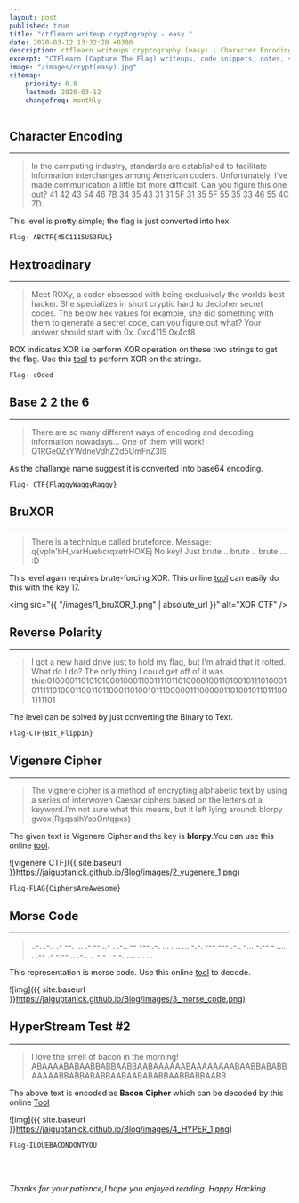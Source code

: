```yaml
---
layout: post
published: true
title: "ctflearn writeup cryptography - easy "
date: 2020-03-12 13:32:20 +0300
description: ctflearn writeups cryptography (easy) | Character Encoding, Hextroadinary, Base 2 2 the 6, BruXOR, Reverse Polarity, Vigenere Cipher, Morse Code, HyperStream Test.
excerpt: "CTFlearn (Capture The Flag) writeups, code snippets, notes, scripts for beginners cryptography-easy.."
image: "/images/crypt(easy).jpg"
sitemap:
    priority: 0.8
    lastmod: 2020-03-12
    changefreq: monthly
---
```


## Character Encoding
---
>In the computing industry, standards are established to facilitate information interchanges among American coders. Unfortunately, I've made communication a little bit more difficult. Can you figure this one out? 41 42 43 54 46 7B 34 35 43 31 31 5F 31 35 5F 55 35 33 46 55 4C 7D.

This level is pretty simple; the flag is just converted into hex.

``` Flag- ABCTF{45C1115U53FUL} ```

## Hextroadinary
---
>Meet ROXy, a coder obsessed with being exclusively the worlds best hacker. She specializes in short cryptic hard to decipher secret codes. The below hex values for example, she did something with them to generate a secret code, can you figure out what? Your answer should start with 0x.
0xc4115 0x4cf8

ROX indicates XOR i.e perform XOR operation on these two strings to get the flag.
Use this [tool](https://xor.pw/) to perform XOR on the strings.

```Flag- c0ded ```

## Base 2 2 the 6
---
>There are so many different ways of encoding and decoding information nowadays... One of them will work! Q1RGe0ZsYWdneVdhZ2d5UmFnZ3l9

As the challange name suggest it is converted into base64 encoding.

```Flag- CTF{FlaggyWaggyRaggy}```
## BruXOR
---
>There is a technique called bruteforce. Message: q{vpln'bH_varHuebcrqxetrHOXEj No key! Just brute .. brute .. brute ... :D

This level again requires brute-forcing XOR. This online [tool](https://gchq.github.io/CyberChef/) can easily do this with the key 17.

<img src="{{ "/images/1_bruXOR_1.png" | absolute_url }}" alt="XOR CTF" />


## Reverse Polarity
---
>I got a new hard drive just to hold my flag, but I'm afraid that it rotted. What do I do? The only thing I could get off of it was this:01000011010101000100011001111011010000100110100101110100010111110100011001101100011010010111000001110000011010010110111001111101


The level can be solved by just converting the Binary to Text.

``` Flag-CTF{Bit_Flippin} ```

## Vigenere Cipher
---
>The vignere cipher is a method of encrypting alphabetic text by using a series of interwoven Caesar ciphers based on the letters of a keyword.I’m not sure what this means, but it left lying around: blorpy
gwox{RgqssihYspOntqpxs}

The given text is Vigenere Cipher and the key is **blorpy**.You can use this online [tool](https://www.dcode.fr/vigenere-cipher).

![vigenere CTF]({{ site.baseurl }}https://jaiguptanick.github.io/Blog/images/2_vugenere_1.png)

```Flag-FLAG{CiphersAreAwesome}```

## Morse Code
---
>..-. .-.. .- --. ... .- -- ..- . .-.. -- --- .-. ... . .. ... -.-. --- --- .-.. -... -.-- - .... . .-- .- -.-- .. .-.. .. -.- . -.-. .... . . ...

This representation is morse code. Use this online [tool](https://gchq.github.io/CyberChef/) to decode.

![img]({{ site.baseurl }}https://jaiguptanick.github.io/Blog/images/3_morse_code.png)


## HyperStream Test #2
---
>I love the smell of bacon in the morning! ABAAAABABAABBABBAABBAABAAAAAABAAAAAAAABAABBABABBAAAAABBABBABABBAABAABABABBAABBABBAABB

The above text is encoded as **Bacon Cipher** which can be decoded by this online [Tool](https://gchq.github.io/CyberChef/)

![img]({{ site.baseurl }}https://jaiguptanick.github.io/Blog/images/4_HYPER_1.png)

```Flag-ILOUEBACONDONTYOU```

<br>
<br>

<i>Thanks for your patience,I hope you enjoyed reading. Happy Hacking... </i>
